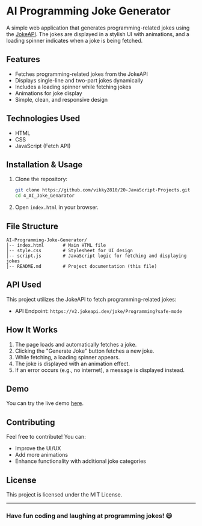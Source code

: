 # AI Programming Joke Generator

A simple web application that generates programming-related jokes using the [JokeAPI](https://jokeapi.dev/). The jokes are displayed in a stylish UI with animations, and a loading spinner indicates when a joke is being fetched.

## Features
- Fetches programming-related jokes from the JokeAPI
- Displays single-line and two-part jokes dynamically
- Includes a loading spinner while fetching jokes
- Animations for joke display
- Simple, clean, and responsive design

## Technologies Used
- HTML
- CSS
- JavaScript (Fetch API)

## Installation & Usage
1. Clone the repository:
   ```bash
   git clone https://github.com/vikky2810/20-JavaScript-Projects.git
   cd 4_AI_Joke_Genarator
   ```
2. Open `index.html` in your browser.

## File Structure
```
AI-Programming-Joke-Generator/
│-- index.html       # Main HTML file
│-- style.css        # Stylesheet for UI design
│-- script.js        # JavaScript logic for fetching and displaying jokes
│-- README.md        # Project documentation (this file)
```

## API Used
This project utilizes the JokeAPI to fetch programming-related jokes:
- API Endpoint: `https://v2.jokeapi.dev/joke/Programming?safe-mode`

## How It Works
1. The page loads and automatically fetches a joke.
2. Clicking the "Generate Joke" button fetches a new joke.
3. While fetching, a loading spinner appears.
4. The joke is displayed with an animation effect.
5. If an error occurs (e.g., no internet), a message is displayed instead.

## Demo
You can try the live demo [here](https://funnybot-ai.vercel.app
).

## Contributing
Feel free to contribute! You can:
- Improve the UI/UX
- Add more animations
- Enhance functionality with additional joke categories

## License
This project is licensed under the MIT License.

---
### Have fun coding and laughing at programming jokes! 😆

